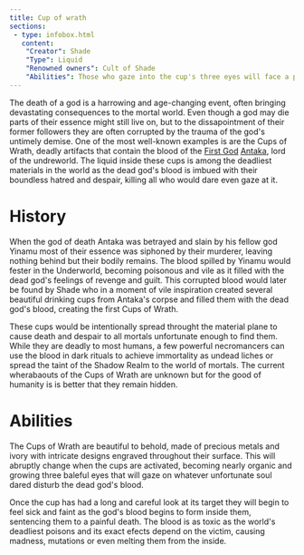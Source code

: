 ```yaml
---
title: Cup of wrath
sections:
 - type: infobox.html
   content:
    "Creator": Shade
    "Type": Liquid
    "Renowned owners": Cult of Shade
    "Abilities": Those who gaze into the cup's three eyes will face a painful death. It is a vital component in powerful dark rituals such as the path to lichdom.
---
```


The death of a god is a harrowing and age-changing event, often bringing devastating consequences to the mortal world. Even though a god may die parts of their essence might still live on, but to the dissapointment of their former followers they are often corrupted by the trauma of the god's untimely demise. One of the most well-known examples is are the Cups of Wrath, deadly artifacts that contain the blood of the [First God](https://raldamain.com/en/creatures/superior%20beings/first%20gods/) [Antaka](https://raldamain.com/en/creatures/superior%20beings/first%20gods/Antaka.html), lord of the undreworld. The liquid inside these cups is among the deadliest materials in the world as the dead god's blood is imbued with their boundless hatred and despair, killing all who would dare even gaze at it.

# History

When the god of death Antaka was betrayed and slain by his fellow god Yinamu most of their essence was siphoned by their murderer, leaving nothing behind but their bodily remains. The blood spilled by Yinamu would fester in the Underworld, becoming poisonous and vile as it filled with the dead god's feelings of revenge and guilt. This corrupted blood would later be found by Shade who in a moment of vile inspiration created several beautiful drinking cups from Antaka's corpse and filled them with the dead god's blood, creating the first Cups of Wrath. 

These cups would be intentionally spread throught the material plane to cause death and despair to all mortals unfortunate enough to find them. While they are deadly to most humans, a few powerful necromancers can use the blood in dark rituals to achieve immortality as undead liches or spread the taint of the Shadow Realm to the world of mortals. The current wherabaouts of the Cups of Wrath are unknown but for the good of humanity is is better that they remain hidden.

# Abilities

The Cups of Wrath are beautiful to behold, made of precious metals and ivory with intricate designs engraved throughout their surface. This will abruptly change when the cups are activated, becoming nearly organic and growing three baleful eyes that will gaze on whatever unfortunate soul dared disturb the dead god's blood. 

Once the cup has had a long and careful look at its target they will begin to feel sick and faint as the god's blood begins to form inside them, sentencing them to a painful death. The blood is as toxic as the world's deadliest poisons and its exact efects depend on the victim, causing madness, mutations or even melting them from the inside. 

